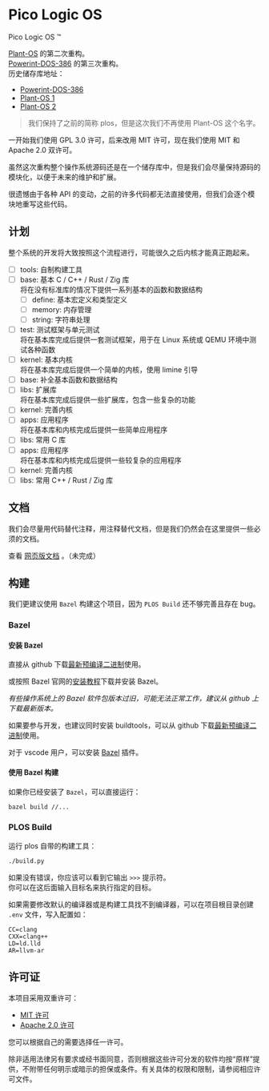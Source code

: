# Pico Logic OS

Pico Logic OS &trade;

[Plant-OS](https://github.com/min0911Y/Plant-OS) 的第二次重构。<br>
[Powerint-DOS-386](https://github.com/ZhouZhihaos/Powerint-DOS-386) 的第三次重构。<br>
历史储存库地址：

- [Powerint-DOS-386](https://github.com/ZhouZhihaos/Powerint-DOS-386)
- [Plant-OS 1](https://github.com/min0911Y/Plant-OS)
- [Plant-OS 2](https://github.com/plos-clan/Plant-OS)

> 我们保持了之前的简称 plos，但是这次我们不再使用 Plant-OS 这个名字。

一开始我们使用 GPL 3.0 许可，后来改用 MIT 许可，现在我们使用 MIT 和 Apache 2.0 双许可。

虽然这次重构整个操作系统源码还是在一个储存库中，但是我们会尽量保持源码的模块化，以便于未来的维护和扩展。

很遗憾由于各种 API 的变动，之前的许多代码都无法直接使用，但我们会逐个模块地重写这些代码。

## 计划

整个系统的开发将大致按照这个流程进行，可能很久之后内核才能真正跑起来。

- [ ] tools: 自制构建工具
- [ ] base: 基本 C / C++ / Rust / Zig 库<br>
  将在没有标准库的情况下提供一系列基本的函数和数据结构
  - [ ] define: 基本宏定义和类型定义
  - [ ] memory: 内存管理
  - [ ] string: 字符串处理
- [ ] test: 测试框架与单元测试<br>
  将在基本库完成后提供一套测试框架，用于在 Linux 系统或 QEMU 环境中测试各种函数
- [ ] kernel: 基本内核<br>
  将在基本库完成后提供一个简单的内核，使用 limine 引导
- [ ] base: 补全基本函数和数据结构
- [ ] libs: 扩展库<br>
  将在基本库完成后提供一些扩展库，包含一些复杂的功能
- [ ] kernel: 完善内核
- [ ] apps: 应用程序<br>
  将在基本库和内核完成后提供一些简单应用程序
- [ ] libs: 常用 C 库
- [ ] apps: 应用程序<br>
  将在基本库和内核完成后提供一些较复杂的应用程序
- [ ] kernel: 完善内核
- [ ] libs: 常用 C++ / Rust / Zig 库

## 文档

我们会尽量用代码替代注释，用注释替代文档，但是我们仍然会在这里提供一些必须的文档。

查看 [网页版文档](https://plos.plos-clan.org/) 。（未完成）

## 构建

我们更建议使用 `Bazel` 构建这个项目，因为 `PLOS Build` 还不够完善且存在 bug。

### Bazel

#### 安装 Bazel

直接从 github 下载[最新预编译二进制](https://github.com/bazelbuild/bazel/releases/latest)使用。

或按照 Bazel 官网的[安装教程](https://bazel.build/install?hl=zh-cn)下载并安装 Bazel。

*有些操作系统上的 Bazel 软件包版本过旧，可能无法正常工作，建议从 github 上下载最新版本。*

如果要参与开发，也建议同时安装 buildtools，可以从 github 下载[最新预编译二进制](https://github.com/bazelbuild/buildtools/releases/latest)使用。

对于 vscode 用户，可以安装 [Bazel](https://marketplace.visualstudio.com/items?itemName=BazelBuild.vscode-bazel) 插件。

#### 使用 Bazel 构建

如果你已经安装了 `Bazel`，可以直接运行：

```sh
bazel build //...
```

### PLOS Build

运行 plos 自带的构建工具：

```sh
./build.py
```

如果没有错误，你应该可以看到它输出 `>>>` 提示符。<br>
你可以在这后面输入目标名来执行指定的目标。

如果需要修改默认的编译器或是构建工具找不到编译器，可以在项目根目录创建 `.env` 文件，写入配置如：

```env
CC=clang
CXX=clang++
LD=ld.lld
AR=llvm-ar
```

## 许可证

本项目采用双重许可：

- [MIT 许可](LICENSE-MIT)
- [Apache 2.0 许可](LICENSE-MIT)

您可以根据自己的需要选择任一许可。

除非适用法律另有要求或经书面同意，否则根据这些许可分发的软件均按“原样”提供，不附带任何明示或暗示的担保或条件。有关具体的权限和限制，请参阅相应许可文件。
